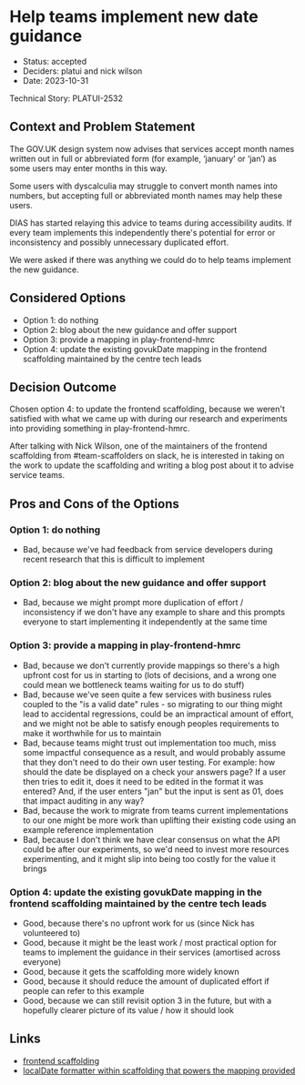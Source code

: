 # Help teams implement new date guidance

* Status: accepted
* Deciders: platui and nick wilson
* Date: 2023-10-31

Technical Story: PLATUI-2532

## Context and Problem Statement

The GOV.UK design system now advises that services accept month names written out in full or abbreviated form (for
example, ‘january’ or ‘jan’) as some users may enter months in this way.

Some users with dyscalculia may struggle to convert month names into numbers, but accepting full or abbreviated month
names may help these users.

DIAS has started relaying this advice to teams during accessibility audits. If every team implements this independently
there's potential for error or inconsistency and possibly unnecessary duplicated effort.

We were asked if there was anything we could do to help teams implement the new guidance.

## Considered Options

* Option 1: do nothing
* Option 2: blog about the new guidance and offer support
* Option 3: provide a mapping in play-frontend-hmrc
* Option 4: update the existing govukDate mapping in the frontend scaffolding maintained by the centre tech leads

## Decision Outcome

Chosen option 4: to update the frontend scaffolding, because we weren't satisfied with what we came up with during our
research and experiments into providing something in play-frontend-hmrc.

After talking with Nick Wilson, one of the maintainers of the frontend scaffolding from #team-scaffolders on slack, he
is interested in taking on the work to update the scaffolding and writing a blog post about it to advise service teams.

## Pros and Cons of the Options

### Option 1: do nothing

* Bad, because we've had feedback from service developers during recent research that this is difficult to implement

### Option 2: blog about the new guidance and offer support

* Bad, because we might prompt more duplication of effort / inconsistency if we don't have any example to share and this
  prompts everyone to start implementing it independently at the same time

### Option 3: provide a mapping in play-frontend-hmrc

* Bad, because we don't currently provide mappings so there's a high upfront cost for us in starting to (lots of
  decisions, and a wrong one could mean we bottleneck teams waiting for us to do stuff)
* Bad, because we've seen quite a few services with business rules coupled to the "is a valid date" rules - so migrating
  to our thing might lead to accidental regressions, could be an impractical amount of effort, and we might not be able
  to satisfy enough peoples requirements to make it worthwhile for us to maintain
* Bad, because teams might trust out implementation too much, miss some impactful consequence as a result, and would
  probably assume that they don't need to do their own user testing. For example: how should the date be displayed on a
  check your answers page? If a user then tries to edit it, does it need to be edited in the format it was entered? And, 
  if the user enters "jan" but the input is sent as 01, does that impact auditing in any way?
* Bad, because the work to migrate from teams current implementations to our one might be more work than uplifting their
  existing code using an example reference implementation
* Bad, because I don't think we have clear consensus on what the API could be after our experiments, so we'd need to
  invest more resources experimenting, and it might slip into being too costly for the value it brings

### Option 4: update the existing govukDate mapping in the frontend scaffolding maintained by the centre tech leads

* Good, because there's no upfront work for us (since Nick has volunteered to)
* Good, because it might be the least work / most practical option for teams to implement the guidance in their
  services (amortised across everyone)
* Good, because it gets the scaffolding more widely known
* Good, because it should reduce the amount of duplicated effort if people can refer to this example
* Good, because we can still revisit option 3 in the future, but with a hopefully clearer picture of its value / how it
  should look

## Links

* [frontend scaffolding](https://github.com/hmrc/hmrc-frontend-scaffold.g8)
* [localDate formatter within scaffolding that powers the mapping provided](https://github.com/hmrc/hmrc-frontend-scaffold.g8/blob/main/src/main/g8/app/forms/mappings/LocalDateFormatter.scala)
